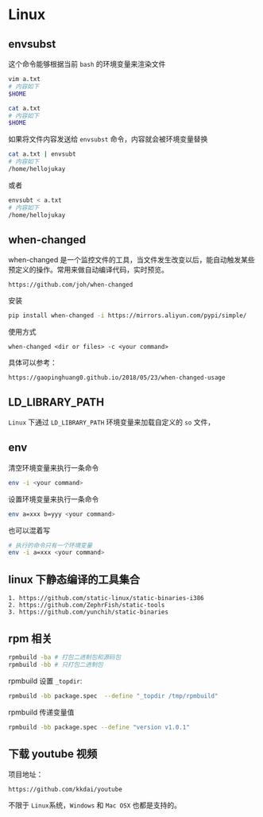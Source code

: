 # Linux

## envsubst
这个命令能够根据当前 `bash` 的环境变量来渲染文件
```bash
vim a.txt
# 内容如下
$HOME
```
```bash
cat a.txt
# 内容如下
$HOME
```
如果将文件内容发送给 `envsubst` 命令，内容就会被环境变量替换
```bash
cat a.txt | envsubt
# 内容如下
/home/hellojukay
```
或者
```bash
envsubt < a.txt
# 内容如下
/home/hellojukay
```

## when-changed
when-changed 是一个监控文件的工具，当文件发生改变以后，能自动触发某些预定义的操作。常用来做自动编译代码，实时预览。
```
https://github.com/joh/when-changed
```
安装
```bash
pip install when-changed -i https://mirrors.aliyun.com/pypi/simple/
```
使用方式
```
when-changed <dir or files> -c <your command>
```
具体可以参考：
```
https://gaopinghuang0.github.io/2018/05/23/when-changed-usage
```
## LD_LIBRARY_PATH
`Linux` 下通过 `LD_LIBRARY_PATH` 环境变量来加载自定义的 `so` 文件，
## env
清空环境变量来执行一条命令
```bash
env -i <your command>
```
设置环境变量来执行一条命令
```bash
env a=xxx b=yyy <your command>
```
也可以混着写
```bash
# 执行的命令只有一个环境变量
env -i a=xxx <your command>
```
## linux 下静态编译的工具集合
```
1. https://github.com/static-linux/static-binaries-i386
2. https://github.com/ZephrFish/static-tools
3. https://github.com/yunchih/static-binaries
```

## rpm 相关
```bash
rpmbuild -ba # 打包二进制包和源码包
rpmbuild -bb # 只打包二进制包
```
rpmbuild 设置 `_topdir`:
```bash
rpmbuild -bb package.spec  --define "_topdir /tmp/rpmbuild"
```
rpmbuild 传递变量值
```bash
rpmbuild -bb package.spec --define "version v1.0.1"
```
## 下载 youtube 视频
项目地址：
```
https://github.com/kkdai/youtube
```
不限于 `Linux`系统，`Windows` 和 `Mac OSX` 也都是支持的。
